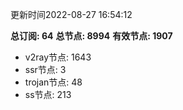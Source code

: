 更新时间2022-08-27 16:54:12

**总订阅: 64**
**总节点: 8994**
**有效节点: 1907**
- v2ray节点: 1643
- ssr节点: 3
- trojan节点: 48
- ss节点: 213
